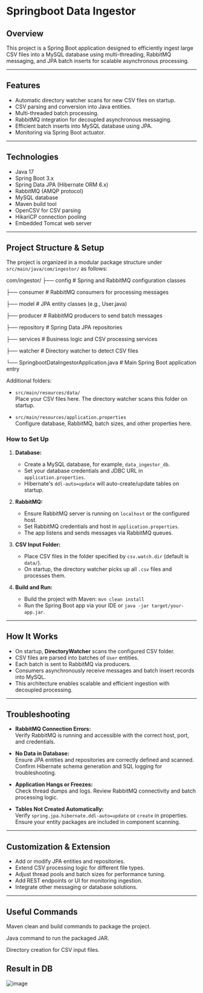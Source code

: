 # Springboot Data Ingestor

## Overview

This project is a Spring Boot application designed to efficiently ingest large CSV files into a MySQL database using multi-threading, RabbitMQ messaging, and JPA batch inserts for scalable asynchronous processing.

---

## Features

- Automatic directory watcher scans for new CSV files on startup.
- CSV parsing and conversion into Java entities.
- Multi-threaded batch processing.
- RabbitMQ integration for decoupled asynchronous messaging.
- Efficient batch inserts into MySQL database using JPA.
- Monitoring via Spring Boot actuator.

---

## Technologies

- Java 17
- Spring Boot 3.x
- Spring Data JPA (Hibernate ORM 6.x)
- RabbitMQ (AMQP protocol)
- MySQL database
- Maven build tool
- OpenCSV for CSV parsing
- HikariCP connection pooling
- Embedded Tomcat web server

---

## Project Structure & Setup

The project is organized in a modular package structure under `src/main/java/com/ingestor/` as follows:

com/ingestor/
├── config # Spring and RabbitMQ configuration classes

├── consumer # RabbitMQ consumers for processing messages

├── model # JPA entity classes (e.g., User.java)

├── producer # RabbitMQ producers to send batch messages

├── repository # Spring Data JPA repositories

├── services # Business logic and CSV processing services

├── watcher # Directory watcher to detect CSV files

└── SpringbootDataIngestorApplication.java # Main Spring Boot application entry


Additional folders:

- `src/main/resources/data/`  
  Place your CSV files here. The directory watcher scans this folder on startup.

- `src/main/resources/application.properties`  
  Configure database, RabbitMQ, batch sizes, and other properties here.

### How to Set Up

1. **Database:**
   - Create a MySQL database, for example, `data_ingestor_db`.
   - Set your database credentials and JDBC URL in `application.properties`.
   - Hibernate's `ddl-auto=update` will auto-create/update tables on startup.

2. **RabbitMQ:**
   - Ensure RabbitMQ server is running on `localhost` or the configured host.
   - Set RabbitMQ credentials and host in `application.properties`.
   - The app listens and sends messages via RabbitMQ queues.

3. **CSV Input Folder:**
   - Place CSV files in the folder specified by `csv.watch.dir` (default is `data/`).
   - On startup, the directory watcher picks up all `.csv` files and processes them.

4. **Build and Run:**
   - Build the project with Maven: `mvn clean install`
   - Run the Spring Boot app via your IDE or `java -jar target/your-app.jar`.

---

## How It Works

- On startup, **DirectoryWatcher** scans the configured CSV folder.
- CSV files are parsed into batches of `User` entities.
- Each batch is sent to RabbitMQ via producers.
- Consumers asynchronously receive messages and batch insert records into MySQL.
- This architecture enables scalable and efficient ingestion with decoupled processing.

---

## Troubleshooting

- **RabbitMQ Connection Errors:**  
  Verify RabbitMQ is running and accessible with the correct host, port, and credentials.

- **No Data in Database:**  
  Ensure JPA entities and repositories are correctly defined and scanned.  
  Confirm Hibernate schema generation and SQL logging for troubleshooting.

- **Application Hangs or Freezes:**  
  Check thread dumps and logs. Review RabbitMQ connectivity and batch processing logic.

- **Tables Not Created Automatically:**  
  Verify `spring.jpa.hibernate.ddl-auto=update` or `create` in properties.  
  Ensure your entity packages are included in component scanning.

---

## Customization & Extension

- Add or modify JPA entities and repositories.
- Extend CSV processing logic for different file types.
- Adjust thread pools and batch sizes for performance tuning.
- Add REST endpoints or UI for monitoring ingestion.
- Integrate other messaging or database solutions.

---

## Useful Commands

Maven clean and build commands to package the project.

Java command to run the packaged JAR.

Directory creation for CSV input files.


## Result in DB
![image](https://github.com/user-attachments/assets/5b3e2e76-bf83-456a-8ad5-67b76968f74c)


